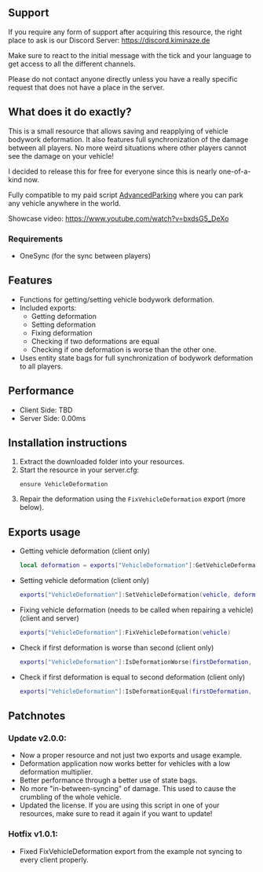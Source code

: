 
## Support

If you require any form of support after acquiring this resource, the right place to ask is our 
Discord Server: https://discord.kiminaze.de

Make sure to react to the initial message with the tick and your language to get access to all 
the different channels.

Please do not contact anyone directly unless you have a really specific request that does not 
have a place in the server.


## What does it do exactly?

This is a small resource that allows saving and reapplying of vehicle bodywork deformation. It also 
features full synchronization of the damage between all players. No more weird situations where 
other players cannot see the damage on your vehicle!

I decided to release this for free for everyone since this is nearly one-of-a-kind now.

Fully compatible to my paid script [AdvancedParking](https://forum.cfx.re/t/release-advancedparking-prevents-despawns/2099582) 
where you can park any vehicle anywhere in the world.

Showcase video:
https://www.youtube.com/watch?v=bxdsG5_DeXo


### Requirements

- OneSync (for the sync between players)


## Features

- Functions for getting/setting vehicle bodywork deformation.
- Included exports:
  - Getting deformation
  - Setting deformation
  - Fixing deformation
  - Checking if two deformations are equal
  - Checking if one deformation is worse than the other one.
- Uses entity state bags for full synchronization of bodywork deformation to all players.


## Performance

- Client Side: TBD
- Server Side: 0.00ms


## Installation instructions

1. Extract the downloaded folder into your resources.
2. Start the resource in your server.cfg:
	```
	ensure VehicleDeformation
	```
3. Repair the deformation using the `FixVehicleDeformation` export (more below).


## Exports usage

- Getting vehicle deformation (client only)
	```lua
	local deformation = exports["VehicleDeformation"]:GetVehicleDeformation(vehicle)
	```

- Setting vehicle deformation (client only)
	```lua
	exports["VehicleDeformation"]:SetVehicleDeformation(vehicle, deformation)
	```

- Fixing vehicle deformation (needs to be called when repairing a vehicle) (client and server)
	```lua
	exports["VehicleDeformation"]:FixVehicleDeformation(vehicle)
	```

- Check if first deformation is worse than second (client only)
	```lua
	exports["VehicleDeformation"]:IsDeformationWorse(firstDeformation, secondDeformation)
	```

- Check if first deformation is equal to second deformation (client only)
	```lua
	exports["VehicleDeformation"]:IsDeformationEqual(firstDeformation, secondDeformation)
	```


## Patchnotes

### Update v2.0.0:
- Now a proper resource and not just two exports and usage example.
- Deformation application now works better for vehicles with a low deformation multiplier.
- Better performance through a better use of state bags.
- No more "in-between-syncing" of damage. This used to cause the crumbling of the whole vehicle.
- Updated the license. If you are using this script in one of your resources, make sure to read it 
  again if you want to update!

### Hotfix v1.0.1:
- Fixed FixVehicleDeformation export from the example not syncing to every client properly.
